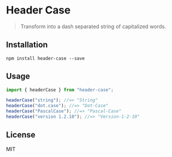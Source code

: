 # Header Case

> Transform into a dash separated string of capitalized words.

## Installation

```
npm install header-case --save
```

## Usage

```js
import { headerCase } from "header-case";

headerCase("string"); //=> "String"
headerCase("dot.case"); //=> "Dot-Case"
headerCase("PascalCase"); //=> "Pascal-Case"
headerCase("version 1.2.10"); //=> "Version-1-2-10"
```

## License

MIT
